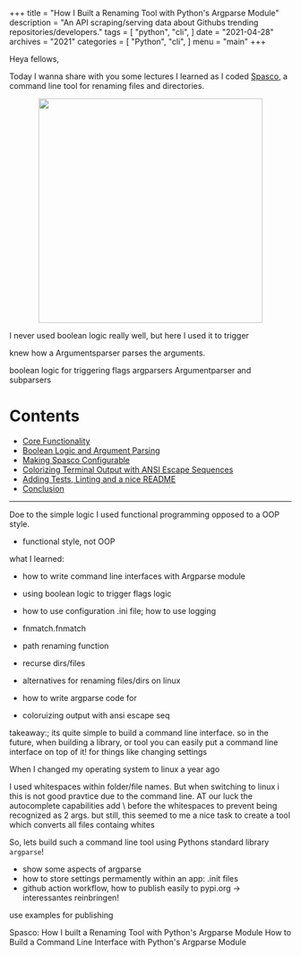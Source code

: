 +++
title = "How I Built a Renaming Tool with Python's Argparse Module"
description = "An API scraping/serving data about Githubs trending repositories/developers."
tags = [
    "python",
    "cli",
]
date = "2021-04-28"
archives = "2021"
categories = [
    "Python",
    "cli",
]
menu = "main"
+++

Heya fellows,

Today I wanna share with you some lectures I learned as I coded <a href="https://github.com/NiklasTiede/Spasco" target=”_blank” >Spasco</a>, a command line tool for renaming files and directories. 

<p align="center">
<img width="400px" src="/img/spasco_readme_screenshot.png">
</p>

I never used boolean logic really well, but here I used it to trigger 

 knew how a Argumentsparser parses the arguments.

boolean logic for triggering flags
argparsers Argumentparser and subparsers

# Contents
- [Core Functionality]() 
- [Boolean Logic and Argument Parsing]()
- [Making Spasco Configurable]()
- [Colorizing Terminal Output with ANSI Escape Sequences]()
- [Adding Tests, Linting and a nice README]()
- [Conclusion]()

---


Doe to the simple logic I used functional programming opposed to a OOP style.

- functional style, not OOP


what I learned:
- how to write command line interfaces with Argparse module

- using boolean logic to trigger flags logic


- how to use configuration .ini file; how to use logging
- fnmatch.fnmatch
- path renaming function
- recurse dirs/files

- alternatives for renaming files/dirs on linux

- how to write argparse code for
- coloruizing output with ansi escape seq

takeaway:;
its quite simple to build a command line interface. so in the future, when building a library, or tool you can easily put a command line interface on top of it! for things like changing settings






When I changed my operating system to linux a year ago

I used whitespaces within folder/file names. But when switching to linux i this is not good pravtice due to the command line.
AT our luck the autocomplete capabilities add \ before the whitespaces to prevent being recognized as 2 args. but still, this seemed to me a nice task to create a tool which converts all files containg whites


So, lets build such a command line tool using Pythons standard library `argparse`!

- show some aspects of argparse
- how to store settings permamently within an app: .init files
- github action workflow, how to publish easily to pypi.org
-> interessantes reinbringen!

use examples for publishing



Spasco: How I built a Renaming Tool with Python's Argparse Module
How to Build a Command Line Interface with Python's Argparse Module
